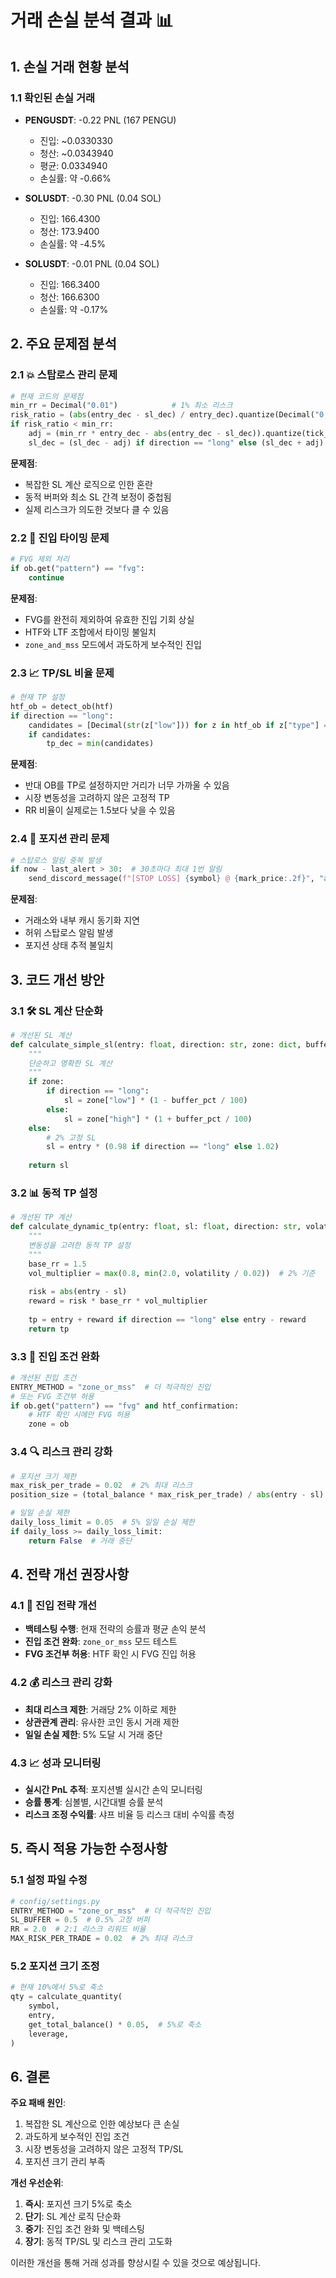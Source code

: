 # 거래 손실 분석 결과 📊

## 1. 손실 거래 현황 분석

### 1.1 확인된 손실 거래
- **PENGUSDT**: -0.22 PNL (167 PENGU)
  - 진입: ~0.0330330
  - 청산: ~0.0343940  
  - 평균: 0.0334940
  - 손실률: 약 -0.66%

- **SOLUSDT**: -0.30 PNL (0.04 SOL)
  - 진입: 166.4300
  - 청산: 173.9400
  - 손실률: 약 -4.5%

- **SOLUSDT**: -0.01 PNL (0.04 SOL)  
  - 진입: 166.3400
  - 청산: 166.6300
  - 손실률: 약 -0.17%

## 2. 주요 문제점 분석

### 2.1 💥 스탑로스 관리 문제
```python
# 현재 코드의 문제점
min_rr = Decimal("0.01")            # 1% 최소 리스크
risk_ratio = (abs(entry_dec - sl_dec) / entry_dec).quantize(Decimal("0.00000001"))
if risk_ratio < min_rr:
    adj = (min_rr * entry_dec - abs(entry_dec - sl_dec)).quantize(tick_size)
    sl_dec = (sl_dec - adj) if direction == "long" else (sl_dec + adj)
```

**문제점**:
- 복잡한 SL 계산 로직으로 인한 혼란
- 동적 버퍼와 최소 SL 간격 보정이 중첩됨
- 실제 리스크가 의도한 것보다 클 수 있음

### 2.2 🎯 진입 타이밍 문제
```python
# FVG 제외 처리
if ob.get("pattern") == "fvg":
    continue
```

**문제점**:
- FVG를 완전히 제외하여 유효한 진입 기회 상실
- HTF와 LTF 조합에서 타이밍 불일치
- `zone_and_mss` 모드에서 과도하게 보수적인 진입

### 2.3 📈 TP/SL 비율 문제
```python
# 현재 TP 설정
htf_ob = detect_ob(htf)
if direction == "long":
    candidates = [Decimal(str(z["low"])) for z in htf_ob if z["type"] == "bearish" and Decimal(str(z["low"])) > entry_dec]
    if candidates:
        tp_dec = min(candidates)
```

**문제점**:
- 반대 OB를 TP로 설정하지만 거리가 너무 가까울 수 있음
- 시장 변동성을 고려하지 않은 고정적 TP
- RR 비율이 실제로는 1.5보다 낮을 수 있음

### 2.4 🔄 포지션 관리 문제
```python
# 스탑로스 알림 중복 발생
if now - last_alert > 30:  # 30초마다 최대 1번 알림
    send_discord_message(f"[STOP LOSS] {symbol} @ {mark_price:.2f}", "aggregated")
```

**문제점**:
- 거래소와 내부 캐시 동기화 지연
- 허위 스탑로스 알림 발생
- 포지션 상태 추적 불일치

## 3. 코드 개선 방안

### 3.1 🛠️ SL 계산 단순화
```python
# 개선된 SL 계산
def calculate_simple_sl(entry: float, direction: str, zone: dict, buffer_pct: float = 0.5):
    """
    단순하고 명확한 SL 계산
    """
    if zone:
        if direction == "long":
            sl = zone["low"] * (1 - buffer_pct / 100)
        else:
            sl = zone["high"] * (1 + buffer_pct / 100)
    else:
        # 2% 고정 SL
        sl = entry * (0.98 if direction == "long" else 1.02)
    
    return sl
```

### 3.2 📊 동적 TP 설정
```python
# 개선된 TP 계산
def calculate_dynamic_tp(entry: float, sl: float, direction: str, volatility: float):
    """
    변동성을 고려한 동적 TP 설정
    """
    base_rr = 1.5
    vol_multiplier = max(0.8, min(2.0, volatility / 0.02))  # 2% 기준
    
    risk = abs(entry - sl)
    reward = risk * base_rr * vol_multiplier
    
    tp = entry + reward if direction == "long" else entry - reward
    return tp
```

### 3.3 🎯 진입 조건 완화
```python
# 개선된 진입 조건
ENTRY_METHOD = "zone_or_mss"  # 더 적극적인 진입
# 또는 FVG 조건부 허용
if ob.get("pattern") == "fvg" and htf_confirmation:
    # HTF 확인 시에만 FVG 허용
    zone = ob
```

### 3.4 🔍 리스크 관리 강화
```python
# 포지션 크기 제한
max_risk_per_trade = 0.02  # 2% 최대 리스크
position_size = (total_balance * max_risk_per_trade) / abs(entry - sl)

# 일일 손실 제한
daily_loss_limit = 0.05  # 5% 일일 손실 제한
if daily_loss >= daily_loss_limit:
    return False  # 거래 중단
```

## 4. 전략 개선 권장사항

### 4.1 🎯 진입 전략 개선
- **백테스팅 수행**: 현재 전략의 승률과 평균 손익 분석
- **진입 조건 완화**: `zone_or_mss` 모드 테스트
- **FVG 조건부 허용**: HTF 확인 시 FVG 진입 허용

### 4.2 💰 리스크 관리 강화
- **최대 리스크 제한**: 거래당 2% 이하로 제한
- **상관관계 관리**: 유사한 코인 동시 거래 제한
- **일일 손실 제한**: 5% 도달 시 거래 중단

### 4.3 📈 성과 모니터링
- **실시간 PnL 추적**: 포지션별 실시간 손익 모니터링
- **승률 통계**: 심볼별, 시간대별 승률 분석
- **리스크 조정 수익률**: 샤프 비율 등 리스크 대비 수익률 측정

## 5. 즉시 적용 가능한 수정사항

### 5.1 설정 파일 수정
```python
# config/settings.py
ENTRY_METHOD = "zone_or_mss"  # 더 적극적인 진입
SL_BUFFER = 0.5  # 0.5% 고정 버퍼
RR = 2.0  # 2:1 리스크 리워드 비율
MAX_RISK_PER_TRADE = 0.02  # 2% 최대 리스크
```

### 5.2 포지션 크기 조정
```python
# 현재 10%에서 5%로 축소
qty = calculate_quantity(
    symbol,
    entry,
    get_total_balance() * 0.05,  # 5%로 축소
    leverage,
)
```

## 6. 결론

**주요 패배 원인**:
1. 복잡한 SL 계산으로 인한 예상보다 큰 손실
2. 과도하게 보수적인 진입 조건
3. 시장 변동성을 고려하지 않은 고정적 TP/SL
4. 포지션 크기 관리 부족

**개선 우선순위**:
1. **즉시**: 포지션 크기 5%로 축소
2. **단기**: SL 계산 로직 단순화
3. **중기**: 진입 조건 완화 및 백테스팅
4. **장기**: 동적 TP/SL 및 리스크 관리 고도화

이러한 개선을 통해 거래 성과를 향상시킬 수 있을 것으로 예상됩니다.